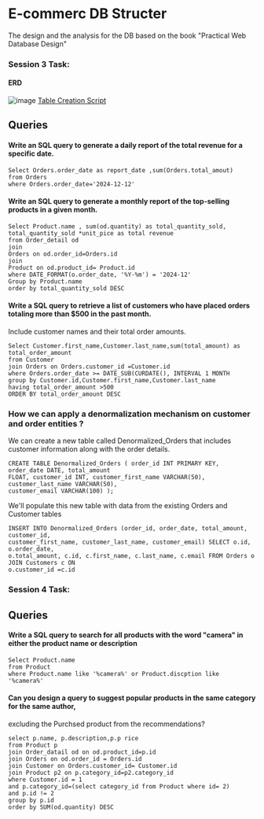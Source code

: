 # E-commerc DB Structer
The design and the analysis for the DB based on the book "Practical Web Database Design"
### Session 3 Task:
#### ERD
![image](https://github.com/user-attachments/assets/bfd196b3-b7ec-409e-9bed-1249ba5b01dc)
 [Table Creation Script](https://github.com/Hussam-alwan/E-commerc-DB-Structer/blob/main/Tables)

##  Queries
#### Write an SQL query to generate a daily report of the total revenue for a specific date.
```
Select Orders.order_date as report_date ,sum(Orders.total_amout)
from Orders
where Orders.order_date='2024-12-12'
```
#### Write an SQL query to generate a monthly report of the top-selling products in a given month.
```
Select Product.name , sum(od.quantity) as total_quantity_sold, total_quantity_sold *unit_pice as total revenue
from Order_detail od
join
Orders on od.order_id=Orders.id
join 
Product on od.product_id= Product.id
where DATE_FORMAT(o.order_date, '%Y-%m') = '2024-12'
Group by Product.name
order by total_quantity_sold DESC
```
#### Write a SQL query to retrieve a list of customers who have placed orders totaling more than $500 in the past month.
Include customer names and their total order amounts.

```
Select Customer.first_name,Customer.last_name,sum(total_amount) as total_order_amount
from Customer 
join Orders on Orders.customer_id =Customer.id
where Orders.order_date >= DATE_SUB(CURDATE(), INTERVAL 1 MONTH
group by Customer.id,Customer.first_name,Customer.last_name
having total_order_amount >500
ORDER BY total_order_amount DESC
```

### How we can apply a denormalization mechanism on customer and order entities ?
We can create a new table called Denormalized_Orders that includes customer information along with the order details.
```
CREATE TABLE Denormalized_Orders ( order_id INT PRIMARY KEY, order_date DATE, total_amount
FLOAT, customer_id INT, customer_first_name VARCHAR(50), customer_last_name VARCHAR(50),
customer_email VARCHAR(100) );

```
We'll populate this new table with data from the existing Orders and Customer tables

```
INSERT INTO Denormalized_Orders (order_id, order_date, total_amount, customer_id,
customer_first_name, customer_last_name, customer_email) SELECT o.id, o.order_date,
o.total_amount, c.id, c.first_name, c.last_name, c.email FROM Orders o JOIN Customers c ON
o.customer_id =c.id

```

### Session 4 Task:

##  Queries
 #### Write a SQL query to search for all products with the word "camera" in either the product name or description

```
Select Product.name
from Product
where Product.name like '%camera%' or Product.discption like '%camera%'
```
#### Can you design a query to suggest popular products in the same category for the same author, 
excluding the Purchsed product from the recommendations?


```
select p.name, p.description,p.p rice
from Product p
join Order_datail od on od.product_id=p.id
join Orders on od.order_id = Orders.id
join Customer on Orders.customer_id= Customer.id
join Product p2 on p.category_id=p2.category_id
where Customer.id = 1
and p.category_id=(select category_id from Product where id= 2)
and p.id != 2
group by p.id
order by SUM(od.quantity) DESC
```

